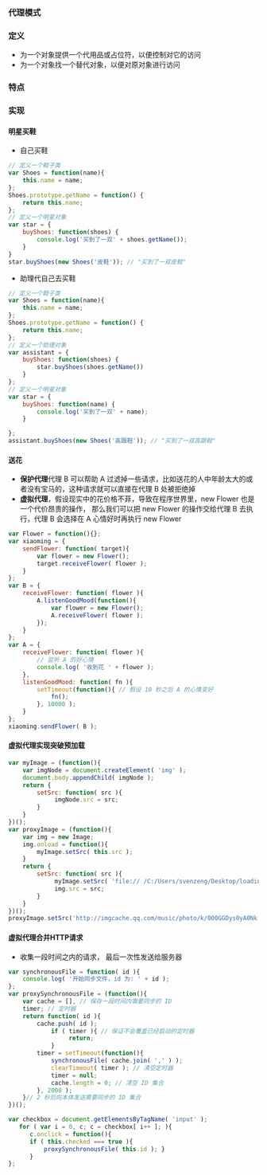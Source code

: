 ### 代理模式

### 定义

- 为一个对象提供一个代用品或占位符，以便控制对它的访问
- 为一个对象找一个替代对象，以便对原对象进行访问

### 特点



### 实现

#### 明星买鞋

- 自己买鞋

```javascript
// 定义一个鞋子类
var Shoes = function(name){
	this.name = name;
};
Shoes.prototype.getName = function() {
	return this.name;
};
// 定义一个明星对象
var star = {
	buyShoes: function(shoes) {
		console.log('买到了一双' + shoes.getName());
	}
}
star.buyShoes(new Shoes('皮鞋')); // "买到了一双皮鞋"

```

- 助理代自己去买鞋

```javascript
// 定义一个鞋子类
var Shoes = function(name){
	this.name = name;
};
Shoes.prototype.getName = function() {
	return this.name;
};
// 定义一个助理对象
var assistant = {
	buyShoes: function(shoes) {
		star.buyShoes(shoes.getName())
	}
};
// 定义一个明星对象
var star = {
	buyShoes: function(name) {
		console.log('买到了一双' + name);
	}

};
assistant.buyShoes(new Shoes('高跟鞋')); // "买到了一双高跟鞋"

```

#### 送花

- **保护代理**代理 B 可以帮助 A 过滤掉一些请求，比如送花的人中年龄太大的或者没有宝马的，这种请求就可以直接在代理 B 处被拒绝掉
- **虚拟代理**，假设现实中的花价格不菲，导致在程序世界里，new Flower 也是一个代价昂贵的操作， 那么我们可以把 new Flower 的操作交给代理 B 去执行，代理 B 会选择在 A 心情好时再执行 new Flower

```javascript
var Flower = function(){};
var xiaoming = {
    sendFlower: function( target){
        var flower = new Flower();
        target.receiveFlower( flower ); 
    }
};
var B = {
    receiveFlower: function( flower ){
        A.listenGoodMood(function(){ 
            var flower = new Flower(); 
            A.receiveFlower( flower );
        }); 
    }
};
var A = {
    receiveFlower: function( flower ){
        // 监听 A 的好心情
        console.log( '收到花 ' + flower ); 
    },
    listenGoodMood: function( fn ){
        setTimeout(function(){ // 假设 10 秒之后 A 的心情变好
            fn(); 
        }, 10000 );
    } 
};
xiaoming.sendFlower( B );

```

####  虚拟代理实现突破预加载

```javascript
var myImage = (function(){
    var imgNode = document.createElement( 'img' );     
    document.body.appendChild( imgNode );
    return {
        setSrc: function( src ){
             imgNode.src = src; 
        }
    } 
})();
var proxyImage = (function(){ 
    var img = new Image; 
    img.onload = function(){
        myImage.setSrc( this.src ); 
    }
    return {
        setSrc: function( src ){
             myImage.setSrc( 'file:// /C:/Users/svenzeng/Desktop/loading.gif' );
             img.src = src;  
        }
    } 
})();
proxyImage.setSrc('http://imgcache.qq.com/music/photo/k/000GGDys0yA0Nk.jpg' );
```

#### 虚拟代理合并HTTP请求

- 收集一段时间之内的请求， 最后一次性发送给服务器

```javascript
var synchronousFile = function( id ){ 
    console.log( '开始同步文件，id 为: ' + id );
};
var proxySynchronousFile = (function(){
    var cache = [], // 保存一段时间内需要同步的 ID
    timer; // 定时器
    return function( id ){
        cache.push( id );
            if ( timer ){ // 保证不会覆盖已经启动的定时器
                 return; 
            }
        timer = setTimeout(function(){ 
            synchronousFile( cache.join( ',' ) ); 
            clearTimeout( timer ); // 清空定时器 
            timer = null;
            cache.length = 0; // 清空 ID 集合
        }, 2000 ); 
    }// 2 秒后向本体发送需要同步的 ID 集合
})();

var checkbox = document.getElementsByTagName( 'input' );
   for ( var i = 0, c; c = checkbox[ i++ ]; ){
      c.onclick = function(){
      if ( this.checked === true ){
          proxySynchronousFile( this.id ); }
      }
};
```

